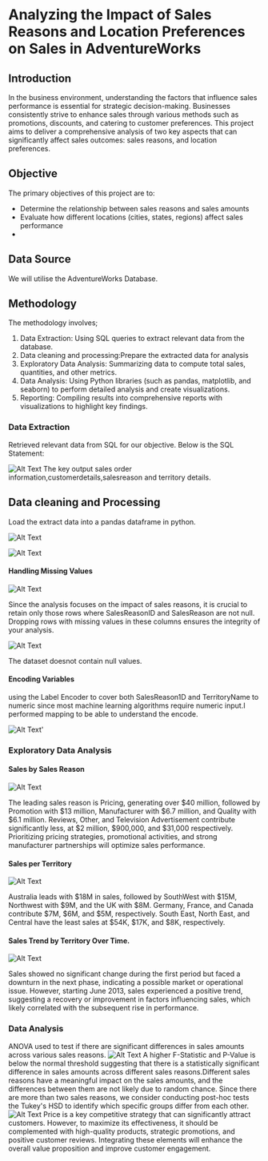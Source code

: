 # Analyzing the Impact of Sales Reasons and Location Preferences on Sales in AdventureWorks
## Introduction 
In the business environment, understanding the factors that influence sales performance is essential for strategic decision-making. Businesses consistently strive to enhance sales through various methods such as promotions, discounts, and catering to customer preferences. This project aims to deliver a comprehensive analysis of two key aspects that can significantly affect sales outcomes: sales reasons, and location preferences.
## Objective
The primary objectives of this project are to:
* Determine the relationship between sales reasons and sales amounts
* Evaluate how different locations (cities, states, regions) affect sales performance
* 
## Data Source
We will utilise the AdventureWorks Database.
## Methodology 
The methodology involves;
1. Data Extraction: Using SQL queries to extract relevant data from the database.
2. Data cleaning and processing:Prepare the extracted data for analysis
3. Exploratory Data Analysis: Summarizing data to compute total sales, quantities, and other metrics.
4. Data Analysis: Using Python libraries (such as pandas, matplotlib, and seaborn) to perform detailed analysis and create visualizations.
5. Reporting: Compiling results into comprehensive reports with visualizations to highlight key findings.
### Data Extraction
Retrieved relevant data from SQL for our objective.
Below is the SQL Statement:

![Alt Text](https://github.com/CynthiaKiplagat/Analyzing-the-Impact-of-Discounts-Sales-Reasons-and-Location-Preferences-on-Sales-in-AdventureWorks/blob/main/SQL.PNG)
The key output sales order information,customerdetails,salesreason and territory details.
## Data cleaning and Processing
Load the extract data into a pandas dataframe in python.

![Alt Text](https://github.com/CynthiaKiplagat/Analyzing-the-Impact-of-Sales-Reasons-and-Location-Preferences-on-Sales-in-AdventureWorks/blob/main/Connection.PNG)

![Alt Text](https://github.com/CynthiaKiplagat/Analyzing-the-Impact-of-Sales-Reasons-and-Location-Preferences-on-Sales-in-AdventureWorks/blob/main/SQL%20Query.PNG)

#### Handling Missing Values

![Alt Text](https://github.com/CynthiaKiplagat/Analyzing-the-Impact-of-Sales-Reasons-and-Location-Preferences-on-Sales-in-AdventureWorks/blob/main/Missing%20Values.PNG)

Since the analysis focuses on the impact of sales reasons, it is crucial to retain only those rows where SalesReasonID and SalesReason are not null. Dropping rows with missing values in these columns ensures the integrity of your analysis.

![Alt Text](https://github.com/CynthiaKiplagat/Analyzing-the-Impact-of-Sales-Reasons-and-Location-Preferences-on-Sales-in-AdventureWorks/blob/main/Dropping%20nulls.PNG)

The dataset doesnot contain null values.
#### Encoding Variables 
using the Label Encoder to cover both SalesReason1D and TerritoryName to numeric since most machine learning algorithms require numeric input.I performed mapping to be able to understand the encode.

![Alt Text](https://github.com/CynthiaKiplagat/Analyzing-the-Impact-of-Sales-Reasons-and-Location-Preferences-on-Sales-in-AdventureWorks/blob/main/Encode%20Variables.PNG)'

### Exploratory Data Analysis
#### Sales by Sales Reason 
![Alt Text](https://github.com/CynthiaKiplagat/Analyzing-the-Impact-of-Sales-Reasons-and-Location-Preferences-on-Sales-in-AdventureWorks/blob/main/Sales%20by%20Sales%20Reason.PNG)

The leading sales reason is Pricing, generating over $40 million, followed by Promotion with $13 million, Manufacturer with $6.7 million, and Quality with $6.1 million. Reviews, Other, and Television Advertisement contribute significantly less, at $2 million, $900,000, and $31,000 respectively. Prioritizing pricing strategies, promotional activities, and strong manufacturer partnerships will optimize sales performance.

#### Sales per Territory 
![Alt Text](https://github.com/CynthiaKiplagat/Analyzing-the-Impact-of-Sales-Reasons-and-Location-Preferences-on-Sales-in-AdventureWorks/blob/main/Sales%20per%20Territory.PNG)

Australia leads with $18M in sales, followed by SouthWest with $15M, Northwest with $9M, and the UK with $8M. Germany, France, and Canada contribute $7M, $6M, and $5M, respectively. South East, North East, and Central have the least sales at $54K, $17K, and $8K, respectively.
#### Sales Trend by Territory Over Time.

![Alt Text](https://github.com/CynthiaKiplagat/Analyzing-the-Impact-of-Sales-Reasons-and-Location-Preferences-on-Sales-in-AdventureWorks/blob/main/Sales%20Trend%20Over%20Time.PNG)

Sales showed no significant change during the first period but faced a downturn in the next phase, indicating a possible market or operational issue. However, starting June 2013, sales experienced a positive trend, suggesting a recovery or improvement in factors influencing sales, which likely correlated with the subsequent rise in performance.
### Data Analysis
ANOVA used to test if there are significant differences in sales amounts across various sales reasons.
![Alt Text](https://github.com/CynthiaKiplagat/Analyzing-the-Impact-of-Sales-Reasons-and-Location-Preferences-on-Sales-in-AdventureWorks/blob/main/Anova.PNG)
A higher F-Statistic and  P-Value is below the normal threshold suggesting that there is a statistically significant difference in sales amounts across different sales reasons.Different sales reasons have a meaningful impact on the sales amounts, and the differences between them are not likely due to random chance.
Since there are more than two sales reasons, we consider conducting post-hoc tests the Tukey's HSD to identify which specific groups differ from each other.
![Alt Text](https://github.com/CynthiaKiplagat/Analyzing-the-Impact-of-Sales-Reasons-and-Location-Preferences-on-Sales-in-AdventureWorks/blob/main/Turkey%20HSD.PNG)
Price is a key competitive strategy that can significantly attract customers. However, to maximize its effectiveness, it should be complemented with high-quality products, strategic promotions, and positive customer reviews. Integrating these elements will enhance the overall value proposition and improve customer engagement.














